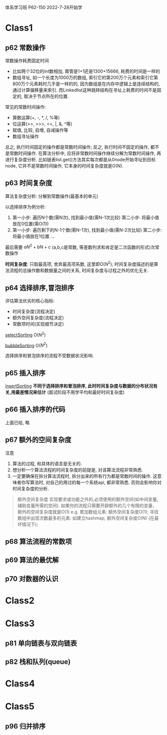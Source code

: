 体系学习班 P62-150
2022-7-28开始学
# Class1
## p62 常数操作
常数操作耗费固定时间 
+ 比如两个32位的int数相加, 甭管是1+1还是1300+15666, 耗费的时间是一样的
+ 数组寻址, 如一个长度为1000万的数组, 索引它的第200万个元素和索引它第800万个元素耗时几乎是一样的的, 因为数组是在内存中逻辑上是连续结构的, 通过计算偏移量来索引. 而Linkedlist这种跳转结构在寻址上耗费的时间不是固定的, 取决于节点所在的位置.

常见的常数时间操作:
+ 算数运算(+, -, *, /, %等)
+ 位运算(>>, >>>, <<, |, &, ^等)
+ 赋值, 比较, 自增, 自减操作等
+ 数组寻址操作

总之, 执行时间固定的操作都是常数时间操作;
反之, 执行时间不固定的操作, 都不是常数时间操作. 在算法分析中, 应将非常数时间操作继续分解为常数时间操作, 再进行复杂度分析. 比如链表list.get()方法其实每次都是从0node开始寻址到目标node, 它并不是常数时间操作, 它本身的时间复杂度就是O(N).

## p63 时间复杂度
算法复杂度分析: 分解到常数操作(最基本的单元)

以选择排序为例分析:
1) 第一小步: 遍历N个数(需N次), 找到最小值(需N-1次比较)
   第二小步: 将最小值放在0位置(需O(1))
2) 第一小步: 遍历剩下的N-1个数(需N-1次), 找到最小值(需N-2次比较)
   第二小步: 将最小值放在1位置
   ...

最后需要 $aN^2+bN+c$ (a,b,c是常数, 等差数列求和肯定是二次函数的形式)次常数操作

**时间复杂度**: 只取最高项, 舍弃最高项系数, 这里即O($N^2$); 时间复杂度描述的是算法流程的总操作数和数据量之间的关系, 时间复杂度与过程之外的优化无关.

## p64 选择排序,冒泡排序
评估算法优劣的核心指标:
+ 时间复杂度(流程决定)
+ 额外空间复杂度(流程决定)
+ 常数项时间(实现细节决定)

[selectSorting](../beginner/class1/Code07_SelectionSorting.java)
O($N^2$)

[bubbleSorting](../beginner/class1/Code08_bubbleSort.java)
O($N^2$)

选择排序和冒泡排序的流程不受数据状况影响.

## p65 插入排序
[insertSorting](../beginner/class1/Code09_insertSort.java)
**不同于选择排序和冒泡排序, 此时时间复杂度与数据的分布状况有关,用最差情况来估计**
(面试阶段不用学平均和最好时间复杂度)


## p66 插入排序的代码
上面已给, 略

## p67 额外的空间复杂度
注意  
1. 算法的过程, 和具体的语言是无关的.
2. 想分析一个算法流程的时间复杂度的前提是, 对该算法流程非常熟悉.
3. 一定要确保在拆分算法流程时, 拆分出来的所有行为都是常数时间的操作. 这意味者你写算法时, 对自己的用过的每一个系统api, 都非常熟悉. 否则会影响你对时间复杂度的分析.

> 额外空间复杂度
> 实现要求或功能之外的,必须使用的额外空间(如中间变量, 辅助变量所需的空间). 如果你的流程只需要开辟额外的几个有限的变量， 额外的空间复杂度就是O(1)
> e.g. 累加数组元素: 额外空间复杂度O(1);
> 寻找数组中出现次数最多的元素: 如建立hashmap, 额外空间复杂度O(N) (在最坏情况下);



## p68 算法流程的常数项





## p69 算法的最优解




## p70 对数器的认识



# Class2





# Class3
## p81 单向链表与双向链表



## p82 栈和队列(queue)


# Class4




# Class5
## p96 归并排序